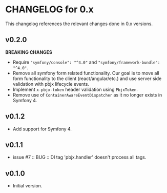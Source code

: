 # CHANGELOG for 0.x
This changelog references the relevant changes done in 0.x versions.


## v0.2.0
__BREAKING CHANGES__

* Require `"symfony/console": "^4.0"` and `"symfony/framework-bundle": "^4.0"`.
* Remove all symfony form related functionality.  Our goal is to move all 
  form functionality to the client (react/angular/etc.) and use server side 
  validation with pbjx lifecycle events.
* Implement `x-pbjx-token` header validation using `PbjxToken`.
* Remove use of `ContainerAwareEventDispatcher` as it no longer exists in Symfony 4.


## v0.1.2
* Add support for Symfony 4.


## v0.1.1
* issue #7 :: BUG :: DI tag 'pbjx.handler' doesn't process all tags.


## v0.1.0
* Initial version.
